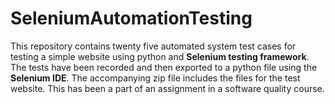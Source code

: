 # SeleniumAutomationTesting

This repository contains twenty five automated system test cases for testing a simple website using python and **Selenium testing framework**. The tests have been recorded and then exported to a python file using the **Selenium IDE**. The accompanying zip file includes the files for the test website. This has been a part of an assignment in a software quality course. 
